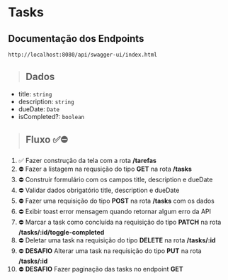 # Tasks

## Documentação dos Endpoints

```sh
http://localhost:8080/api/swagger-ui/index.html
```

> ## Dados
* title: `string`
* description: `string`
* dueDate: `Date`
* isCompleted?: `boolean`

> ## Fluxo ✅⛔️
1. ✅ Fazer construção da tela com a rota **/tarefas**
2. ⛔️ Fazer a listagem na requsição do tipo **GET** na rota **/tasks**
3. ⛔️ Construir formulário com os campos title, description e dueDate
4. ⛔️ Validar dados obrigatório title, description e dueDate
5. ⛔️ Fazer uma requisição do tipo **POST** na rota **/tasks** com os dados
6. ⛔️ Exibir toast error mensagem quando retornar algum erro da API
7. ⛔️ Marcar a task como concluída na requisição do tipo **PATCH** na rota **/tasks/:id/toggle-completed**
8. ⛔️ Deletar uma task na requisição do tipo **DELETE** na rota **/tasks/:id**
9. ⛔️ **DESAFIO** Alterar uma task na requisição do tipo **PUT** na rota **/tasks/:id**
10. ⛔️ **DESAFIO** Fazer  paginação das tasks no endpoint **GET**


